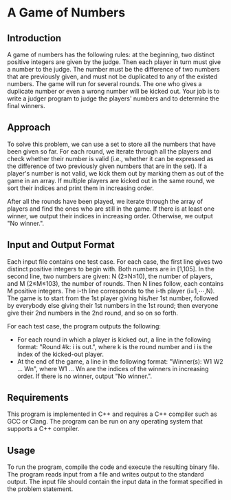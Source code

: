 # A Game of Numbers

## Introduction
A game of numbers has the following rules: at the beginning, two distinct positive integers are given by the judge. Then each player in turn must give a number to the judge. The number must be the difference of two numbers that are previously given, and must not be duplicated to any of the existed numbers. The game will run for several rounds. The one who gives a duplicate number or even a wrong number will be kicked out. Your job is to write a judger program to judge the players' numbers and to determine the final winners.

## Approach
To solve this problem, we can use a set to store all the numbers that have been given so far. For each round, we iterate through all the players and check whether their number is valid (i.e., whether it can be expressed as the difference of two previously given numbers that are in the set). If a player's number is not valid, we kick them out by marking them as out of the game in an array. If multiple players are kicked out in the same round, we sort their indices and print them in increasing order.

After all the rounds have been played, we iterate through the array of players and find the ones who are still in the game. If there is at least one winner, we output their indices in increasing order. Otherwise, we output "No winner.".

## Input and Output Format
Each input file contains one test case. For each case, the first line gives two distinct positive integers to begin with. Both numbers are in [1,105]. In the second line, two numbers are given: N (2≤N≤10), the number of players, and M (2≤M≤103), the number of rounds. Then N lines follow, each contains M positive integers. The i-th line corresponds to the i-th player (i=1,⋯,N). The game is to start from the 1st player giving his/her 1st number, followed by everybody else giving their 1st numbers in the 1st round; then everyone give their 2nd numbers in the 2nd round, and so on so forth.

For each test case, the program outputs the following:

- For each round in which a player is kicked out, a line in the following format: "Round #k: i is out.", where k is the round number and i is the index of the kicked-out player.
- At the end of the game, a line in the following format: "Winner(s): W1 W2 ... Wn", where W1 ... Wn are the indices of the winners in increasing order. If there is no winner, output "No winner.".

## Requirements
This program is implemented in C++ and requires a C++ compiler such as GCC or Clang. The program can be run on any operating system that supports a C++ compiler.

## Usage
To run the program, compile the code and execute the resulting binary file. The program reads input from a file and writes output to the standard output. The input file should contain the input data in the format specified in the problem statement.

